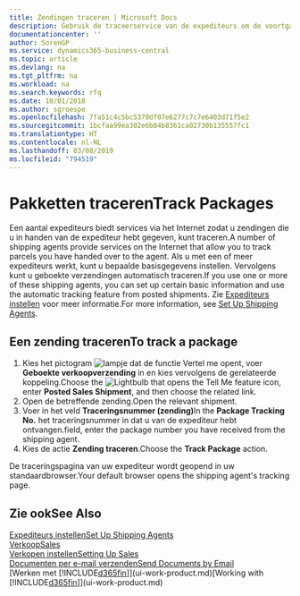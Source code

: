 ```yaml
---
title: Zendingen traceren | Microsoft Docs
description: Gebruik de traceerservice van de expediteurs om de voortgang van een zending te bekijken.
documentationcenter: ''
author: SorenGP
ms.service: dynamics365-business-central
ms.topic: article
ms.devlang: na
ms.tgt_pltfrm: na
ms.workload: na
ms.search.keywords: rfq
ms.date: 10/01/2018
ms.author: sgroespe
ms.openlocfilehash: 7fa51c4c5bc5370df07e6277c7c7e6403d71f5e2
ms.sourcegitcommit: 1bcfaa99ea302e6b84b8361ca02730b135557fc1
ms.translationtype: HT
ms.contentlocale: nl-NL
ms.lasthandoff: 03/08/2019
ms.locfileid: "794519"
---
```

# <a name="track-packages"></a><span data-ttu-id="24d55-103">Pakketten traceren</span><span class="sxs-lookup"><span data-stu-id="24d55-103">Track Packages</span></span>
<span data-ttu-id="24d55-104">Een aantal expediteurs biedt services via het Internet zodat u zendingen die u in handen van de expediteur hebt gegeven, kunt traceren.</span><span class="sxs-lookup"><span data-stu-id="24d55-104">A number of shipping agents provide services on the Internet that allow you to track parcels you have handed over to the agent.</span></span> <span data-ttu-id="24d55-105">Als u met een of meer expediteurs werkt, kunt u bepaalde basisgegevens instellen. Vervolgens kunt u geboekte verzendingen automatisch traceren.</span><span class="sxs-lookup"><span data-stu-id="24d55-105">If you use one or more of these shipping agents, you can set up certain basic information and use the automatic tracking feature from posted shipments.</span></span> <span data-ttu-id="24d55-106">Zie [Expediteurs instellen](sales-how-to-set-up-shipping-agents.md) voor meer informatie.</span><span class="sxs-lookup"><span data-stu-id="24d55-106">For more information, see [Set Up Shipping Agents](sales-how-to-set-up-shipping-agents.md).</span></span>  

## <a name="to-track-a-package"></a><span data-ttu-id="24d55-107">Een zending traceren</span><span class="sxs-lookup"><span data-stu-id="24d55-107">To track a package</span></span>
1. <span data-ttu-id="24d55-108">Kies het pictogram ![lampje dat de functie Vertel me opent](media/ui-search/search_small.png "Vertel me wat u wilt doen"), voer **Geboekte verkoopverzending** in en kies vervolgens de gerelateerde koppeling.</span><span class="sxs-lookup"><span data-stu-id="24d55-108">Choose the ![Lightbulb that opens the Tell Me feature](media/ui-search/search_small.png "Tell me what you want to do") icon, enter **Posted Sales Shipment**, and then choose the related link.</span></span>
2. <span data-ttu-id="24d55-109">Open de betreffende zending.</span><span class="sxs-lookup"><span data-stu-id="24d55-109">Open the relevant shipment.</span></span>
3. <span data-ttu-id="24d55-110">Voer in het veld **Traceringsnummer (zending)**</span><span class="sxs-lookup"><span data-stu-id="24d55-110">In the **Package Tracking No.**</span></span> <span data-ttu-id="24d55-111">het traceringsnummer in dat u van de expediteur hebt ontvangen.</span><span class="sxs-lookup"><span data-stu-id="24d55-111">field, enter the package number you have received from the shipping agent.</span></span>
4. <span data-ttu-id="24d55-112">Kies de actie **Zending traceren**.</span><span class="sxs-lookup"><span data-stu-id="24d55-112">Choose the **Track Package** action.</span></span>

<span data-ttu-id="24d55-113">De traceringspagina van uw expediteur wordt geopend in uw standaardbrowser.</span><span class="sxs-lookup"><span data-stu-id="24d55-113">Your default browser opens the shipping agent's tracking page.</span></span>

## <a name="see-also"></a><span data-ttu-id="24d55-114">Zie ook</span><span class="sxs-lookup"><span data-stu-id="24d55-114">See Also</span></span>
[<span data-ttu-id="24d55-115">Expediteurs instellen</span><span class="sxs-lookup"><span data-stu-id="24d55-115">Set Up Shipping Agents</span></span>](sales-how-to-set-up-shipping-agents.md)  
[<span data-ttu-id="24d55-116">Verkoop</span><span class="sxs-lookup"><span data-stu-id="24d55-116">Sales</span></span>](sales-manage-sales.md)  
[<span data-ttu-id="24d55-117">Verkopen instellen</span><span class="sxs-lookup"><span data-stu-id="24d55-117">Setting Up Sales</span></span>](sales-setup-sales.md)  
[<span data-ttu-id="24d55-118">Documenten per e-mail verzenden</span><span class="sxs-lookup"><span data-stu-id="24d55-118">Send Documents by Email</span></span>](ui-how-send-documents-email.md)  
<span data-ttu-id="24d55-119">[Werken met [!INCLUDE[d365fin](includes/d365fin_md.md)]](ui-work-product.md)</span><span class="sxs-lookup"><span data-stu-id="24d55-119">[Working with [!INCLUDE[d365fin](includes/d365fin_md.md)]](ui-work-product.md)</span></span>
